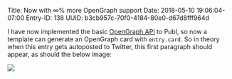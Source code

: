 Title: Now with ∞% more OpenGraph support
Date: 2018-05-10 19:06:04-07:00
Entry-ID: 138
UUID: b3cb957c-70f0-4184-80e0-d67d8fff964d

I have now implemented the basic [OpenGraph API](http://ogp.me) to Publ, so now a template can generate an OpenGraph card with `entry.card`.
So in theory when this entry gets autoposted to Twitter, this first paragraph should appear, as should the below image:

![](/tests/rawr.jpg)
